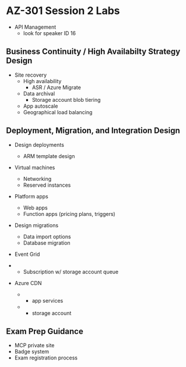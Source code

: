 # AZ-301 Session 2 Labs

* API Management
    * look for speaker ID 16

## Business Continuity / High Availabilty Strategy Design

* Site recovery
  * High availability
    * ASR / Azure Migrate
  * Data archival
    * Storage account blob tiering
  * App autoscale
  * Geographical load balancing

## Deployment, Migration, and Integration Design

* Design deployments
  * ARM template design
* Virtual machines
  * Networking
  * Reserved instances
* Platform apps
  * Web apps
  * Function apps (pricing plans, triggers)
* Design migrations
  * Data import options
  * Database migration

* Event Grid
* - Subscription w/ storage account queue

* Azure CDN
  * - app services
  * - storage account

## Exam Prep Guidance

* MCP private site
* Badge system
* Exam registration process
